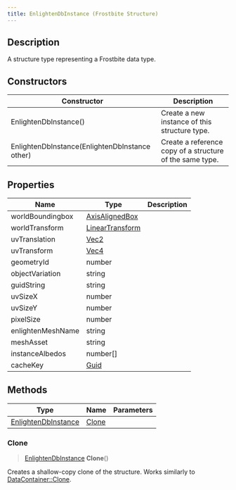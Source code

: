 ```yaml
---
title: EnlightenDbInstance (Frostbite Structure)
---
```

## Description

A structure type representing a Frostbite data type.

## Constructors

| Constructor                                    | Description                                              |
| ---------------------------------------------- | -------------------------------------------------------- |
| EnlightenDbInstance()                          | Create a new instance of this structure type.            |
| EnlightenDbInstance(EnlightenDbInstance other) | Create a reference copy of a structure of the same type. |

## Properties

| Name              | Type                                                    | Description |
| ----------------- | ------------------------------------------------------- | ----------- |
| worldBoundingbox  | [AxisAlignedBox](/vext/ref/cls/shr/AxisAlignedBox)   |             |
| worldTransform    | [LinearTransform](/vext/ref/cls/shr/LinearTransform) |             |
| uvTranslation     | [Vec2](/vext/ref/cls/shr/Vec2)                       |             |
| uvTransform       | [Vec4](/vext/ref/cls/shr/Vec4)                       |             |
| geometryId        | number                                                  |             |
| objectVariation   | string                                                  |             |
| guidString        | string                                                  |             |
| uvSizeX           | number                                                  |             |
| uvSizeY           | number                                                  |             |
| pixelSize         | number                                                  |             |
| enlightenMeshName | string                                                  |             |
| meshAsset         | string                                                  |             |
| instanceAlbedos   | number\[\]                                              |             |
| cacheKey          | [Guid](/vext/ref/cls/shr/Guid)                       |             |

## Methods

| Type                                       | Name            | Parameters |
| ------------------------------------------ | --------------- | ---------- |
| [EnlightenDbInstance](EnlightenDbInstance) | [Clone](#clone) |            |

### Clone

> [EnlightenDbInstance](EnlightenDbInstance) **Clone**()

Creates a shallow-copy clone of the structure. Works similarly to [DataContainer::Clone](/vext/ref/cls/shr/datacontainer#clone).
